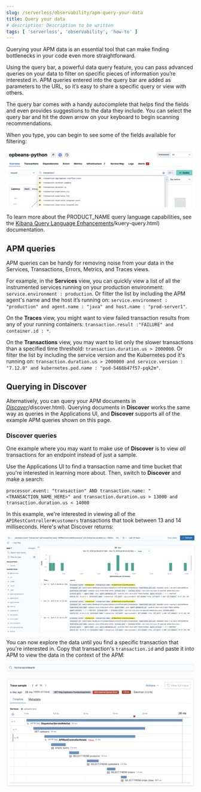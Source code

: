 ```yaml
---
slug: /serverless/observability/apm-query-your-data
title: Query your data
# description: Description to be written
tags: [ 'serverless', 'observability', 'how-to' ]
---
```


<p><DocBadge template="technical preview" /></p>

Querying your APM data is an essential tool that can make finding bottlenecks in your code even more straightforward.

Using the query bar, a powerful data query feature, you can pass advanced queries on your data
to filter on specific pieces of information you’re interested in.
APM queries entered into the query bar are added as parameters to the URL, so it’s easy to share a specific query or view with others.

The query bar comes with a handy autocomplete that helps find the fields and even provides suggestions to the data they include.
You can select the query bar and hit the down arrow on your keyboard to begin scanning recommendations.

When you type, you can begin to see some of the fields available for filtering:

![Example of the Kibana Query bar in the Applications UI](images/advanced-queries/apm-query-bar.png)

<DocCallOut title="Tip">

To learn more about the PRODUCT_NAME query language capabilities, see the [Kibana Query Language Enhancements](http://example.co)/kuery-query.html) documentation.

</DocCallOut>

## APM queries

APM queries can be handy for removing noise from your data in the <DocLink slug="/serverless/observability/apm-services">Services</DocLink>, <DocLink slug="/serverless/observability/apm-transactions">Transactions</DocLink>,
<DocLink slug="/serverless/observability/apm-errors">Errors</DocLink>, <DocLink slug="/serverless/observability/apm-metrics">Metrics</DocLink>, and <DocLink slug="/serverless/observability/apm-traces">Traces</DocLink> views.

For example, in the **Services** view, you can quickly view a list of all the instrumented services running on your production
environment: `service.environment : production`. Or filter the list by including the APM agent's name and the host it’s running on:
`service.environment : "production" and agent.name : "java" and host.name : "prod-server1"`.

On the **Traces** view, you might want to view failed transaction results from any of your running containers:
`transaction.result :"FAILURE" and container.id : *`.

On the **Transactions** view, you may want to list only the slower transactions than a specified time threshold: `transaction.duration.us > 2000000`.
Or filter the list by including the service version and the Kubernetes pod it's running on:
`transaction.duration.us > 2000000 and service.version : "7.12.0" and kubernetes.pod.name : "pod-5468b47f57-pqk2m"`.

## Querying in Discover

Alternatively, you can query your APM documents in [*Discover*](http://example.co)/discover.html).
Querying documents in **Discover** works the same way as queries in the Applications UI,
and **Discover** supports all of the example APM queries shown on this page.

### Discover queries

One example where you may want to make use of **Discover**
is to view  _all_ transactions for an endpoint instead of just a sample.

Use the Applications UI to find a transaction name and time bucket that you're interested in learning more about.
Then, switch to **Discover** and make a search:

```shell
processor.event: "transaction" AND transaction.name: "<TRANSACTION_NAME_HERE>" and transaction.duration.us > 13000 and transaction.duration.us < 14000
```

In this example, we're interested in viewing all of the `APIRestController#customers` transactions
that took between 13 and 14 milliseconds. Here's what Discover returns:

![View all transactions in bucket](images/advanced-queries/advanced-discover.png)

You can now explore the data until you find a specific transaction that you're interested in.
Copy that transaction's `transaction.id` and paste it into APM to view the data in the context of the APM:

![View specific transaction in the Applications UI](images/advanced-queries/specific-transaction-search.png)

![View specific transaction in the Applications UI](images/advanced-queries/specific-transaction.png)
